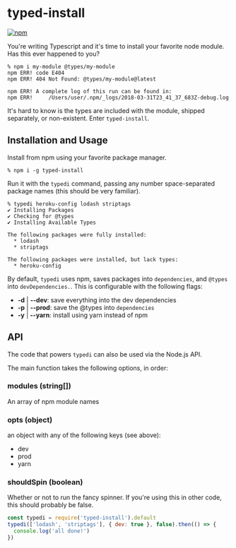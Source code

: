 # typed-install


[![npm](https://img.shields.io/npm/v/typed-install.svg?style=flat-square)](https://www.npmjs.com/package/typed-install)


You're writing Typescript and it's time to install your favorite node module. Has this ever happened to you?

```
% npm i my-module @types/my-module
npm ERR! code E404
npm ERR! 404 Not Found: @types/my-module@latest

npm ERR! A complete log of this run can be found in:
npm ERR!     /Users/user/.npm/_logs/2018-03-31T23_41_37_683Z-debug.log
```

It's hard to know is the types are included with the module, shipped separately, or non-existent. Enter `typed-install`.

## Installation and Usage

Install from npm using your favorite package manager.

```
% npm i -g typed-install
```

Run it with the `typedi` command, passing any number space-separated package names (this should be very familiar).

```
% typedi heroku-config lodash striptags
✔ Installing Packages
✔ Checking for @types
✔ Installing Available Types

The following packages were fully installed:
  * lodash
  * striptags

The following packages were installed, but lack types:
  * heroku-config
```

By default, `typedi` uses npm, saves packages into `dependencies`, and `@types` into `devDependencies.`. This is configurable with the following flags:

* **-d** | **--dev**: save everything into the dev dependencies
* **-p** | **--prod**: save the @types into `dependencies`
* **-y** | **--yarn**: install using yarn instead of npm

## API

The code that powers `typedi` can also be used via the Node.js API.

The main function takes the following options, in order:

### modules (string[])

An array of npm module names

### opts (object)

an object with any of the following keys (see above):

* dev
* prod
* yarn

### shouldSpin (boolean)

Whether or not to run the fancy spinner. If you're using this in other code, this should probably be false.

```js
const typedi = require('typed-install').default
typedi(['lodash', 'striptags'], { dev: true }, false).then(() => {
  console.log('all done!')
})
```
